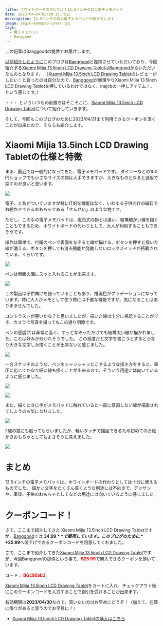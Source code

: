```yaml
---
title: ホワイトボードの代わりに！13.5インチの巨大電子メモパッド
date: 2023-04-04T08:50:15.751Z
description: 13.5インチの巨大電子メモパッドの紹介をします
image: img/e-memopad-cover.jpg
tags:
  - 電子メモパッド
  - Banggood
---
```

この記事はBanggoodの提供でお届けします。

[以前紹介したように](../../post/中国ecサイトbanggood/)このブログは[Banggood](https://jp.banggood.com/?p=0M092355466124202012)と提携させていただいており、今回紹介する[Xiaomi Mijia 13.5inch LCD Drawing Tablet](https://www.banggood.com/Xiaomi-Mijia-13_5inch-LCD-Drawing-Tablet-Writing-Blackboard-One-key-Clear-Screen-Eyes-Protection-Portable-Colorful-Handwriting-Pad-for-Kids-p-1980233.html?p=0M092355466124202012&cur_warehouse=CN&ID=6287830)は[Banggood](https://jp.banggood.com/?p=0M092355466124202012)からいただいたものとなります。
（[Xiaomi Mijia 13.5inch LCD Drawing Tablet](https://www.banggood.com/Xiaomi-Mijia-13_5inch-LCD-Drawing-Tablet-Writing-Blackboard-One-key-Clear-Screen-Eyes-Protection-Portable-Colorful-Handwriting-Pad-for-Kids-p-1980233.html?p=0M092355466124202012&cur_warehouse=CN&ID=6287830)のレビューがしたい！と言ったのは自分なので、[Banggood](https://jp.banggood.com/?p=0M092355466124202012)が無理やりXiaomi Mijia 13.5inch LCD Drawing Tabletを押しているわけではなく、inajobの一押しアイテム！、という感じです。）

・・・ といういつもの前置きはそこそこに、[Xiaomi Mijia 13.5inch LCD Drawing Tablet](https://www.banggood.com/Xiaomi-Mijia-13_5inch-LCD-Drawing-Tablet-Writing-Blackboard-One-key-Clear-Screen-Eyes-Protection-Portable-Colorful-Handwriting-Pad-for-Kids-p-1980233.html?p=0M092355466124202012&cur_warehouse=CN&ID=6287830)について紹介していきます。

そして、今回もこのブログのために2023/04/31まで利用できるクーポンを頂くことが出来たので、そちらも紹介します。

# Xiaomi Mijia 13.5inch LCD Drawing Tabletの仕様と特徴

まぁ、最近では一般的になってきた、電子メモパッドです。
ダイソーなどの100円ショップでも小さなサイズの物は入手できますが、大きなものとなると通販で探すのが良いと思います。

![](../../img/e-memopad2.jpg)

電子、と名がついていますが特にIT的な機能はなく、いわゆる子供向けの磁石でお絵かきできるおもちゃである「せんせい」のような物です。

ただし、この手の電子メモパッドは、磁石式の物とは違い、結構細かい線を描くこともできるため、ホワイトボードの代わりとして、大人が利用することもできそうです。

操作は簡単で、付属のペンで表面をなぞると線が描ける、ボタンを押すと描いた線が消える、ボタンを押しても消去機能が発動しないロックスイッチが搭載されている、くらいです。

![](../../img/e-memopad4-2.jpg)




ペンは側面の溝にスッと入れることが出来ます。


![](../../img/e-memopad3-2.jpg)

この製品は子供向けを謡っていることもあり、描画色がグラデーションになっています。特に大人がメモとして使う際には不要な機能ですが、気になることはありまませんでした。

コントラストが悪いかな？と思いましたが、描いた線は十分に視認することができ、カメラで写真を撮ってもこの通り明瞭です。

ペンの感度(?)は非常に高く、すっとなぞっただけでも結構太い線が描かれました。これは好みが分かれそうでした。
この感度だと文字を書こうとするとかなり大きな文字しか描くことが出来ないと感じました。

![](../../img/e-memopad5.jpg)

一方スケッチのような、ペンをシャッシャッとこするような描き方をすると、筆圧に応じてかなり細い線も描くことが出来るので、そういう用途には向いているように感じました。

![](../../img/e-memopad8.jpg)

![](../../img/e-memopad9.jpg)

また、描くときに手がメモパッドに触れていると一部に意図しない線が描画されてしまうのも気になりました。

![](../../img/e-memopad6-2.jpg)

2歳の娘にも触ってもらいましたが、軽いタッチで描画できるため初めてのお絵かきおもちゃとしてもよさそうに見えました。

![](../../img/e-memopad10.jpg)

# まとめ

13.5インチの電子メモパッドは、ホワイトボードの代わりとしては十分に使えるものでした。
細かい文字をたくさん描くような用途には不向きで、デッサンや、筆談、子供のおもちゃとしてなどの用途には向いているように感じました。

# クーポンコード！

さて、ここまで紹介してきた Xiaomi Mijia 13.5inch LCD Drawing Tabletですが、[Banggood](https://jp.banggood.com/?p=0M092355466124202012)では **$34.99**で販売しています。このブログのために**$25.99**へ値下げできるクーポンコードを用意してくれました。

さて、ここまで紹介してきた[Xiaomi Mijia 13.5inch LCD Drawing Tablet](https://www.banggood.com/Xiaomi-Mijia-13_5inch-LCD-Drawing-Tablet-Writing-Blackboard-One-key-Clear-Screen-Eyes-Protection-Portable-Colorful-Handwriting-Pad-for-Kids-p-1980233.html?p=0M092355466124202012&cur_warehouse=CN&ID=6287830)ですが、今回Banggoodの提供という事で、<span style="color:red">**$25.99**</span>で購入できるクーポンを頂いています。

コード：
<span style="color:red">**BGc90ab3**</span>

[Xiaomi Mijia 13.5inch LCD Drawing Tablet](https://www.banggood.com/Xiaomi-Mijia-13_5inch-LCD-Drawing-Tablet-Writing-Blackboard-One-key-Clear-Screen-Eyes-Protection-Portable-Colorful-Handwriting-Pad-for-Kids-p-1980233.html?p=0M092355466124202012&cur_warehouse=CN&ID=6287830)をカートに入れ、チェックアウト後にこのクーポンコードを入力することで割引を受けることが出来ます。

有効期限は**2023/04/30**なので、買いたい方はお早めにどうぞ！（加えて、在庫に限りがあると思うのでお早目に！）

* [Xiaomi Mijia 13.5inch LCD Drawing Tabletの購入はこちら](https://www.banggood.com/Xiaomi-Mijia-13_5inch-LCD-Drawing-Tablet-Writing-Blackboard-One-key-Clear-Screen-Eyes-Protection-Portable-Colorful-Handwriting-Pad-for-Kids-p-1980233.html?p=0M092355466124202012&cur_warehouse=CN&ID=6287830)
